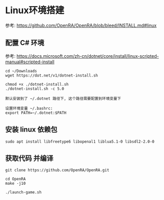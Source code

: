 # Linux环境搭建

参考: https://github.com/OpenRA/OpenRA/blob/bleed/INSTALL.md#linux


## 配置 C# 环境

参考: https://docs.microsoft.com/zh-cn/dotnet/core/install/linux-scripted-manual#scripted-install

    cd ~/Downloads
    wget https://dot.net/v1/dotnet-install.sh

    chmod +x ./dotnet-install.sh
    ./dotnet-install.sh -c 5.0

    默认安装到了 ~/.dotnet 路径下, 这个路径需要配置到环境变量下

    设置环境变量 ~/.bashrc:
    export PATH=~/.dotnet:$PATH

## 安装 linux 依赖包

    sudo apt install libfreetype6 libopenal1 liblua5.1-0 libsdl2-2.0-0

## 获取代码 并编译

    git clone https://github.com/OpenRA/OpenRA.git

    cd OpenRA
    make -j10

    ./launch-game.sh
